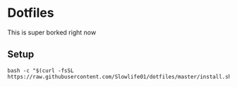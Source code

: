 # Dotfiles
This is super borked right now

## Setup
```shell
bash -c "$(curl -fsSL https://raw.githubusercontent.com/Slowlife01/dotfiles/master/install.sh)"
```
